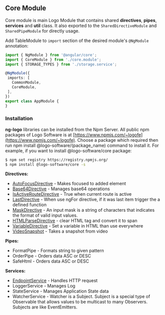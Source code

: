 ## Core Module

Core module is main Logo Module that contains shared **directives**, **pipes**, **services** and **util** class. It also exported to the `SharedDirectiveModule` and `SharedPipeModule` for directly usage.

Add TableModule to `import` section of the desired module's `@NgModule` annotation:

```typescript
import { NgModule } from '@angular/core';
import { CoreModule } from './core.module'; 
import { STORAGE_TYPES } from './storage.service'; 

@NgModule({
 imports: [
   CommonModule,
   CoreModule,
 ],
})
export class AppModule {
}
```

### Installation
**ng-logo** libraries can be installed from the Npm Server. All public npm packages of Logo Software is at [https://www.npmjs.com/~logofe](https://www.npmjs.com/~logofe). 
Choose a package which required then run npm install @logo-software/(package_name) command to install it.
For example, if you want to install @logo-software/core package:

```bash
$ npm set registry https://registry.npmjs.org/
$ npm install @logo-software/core -s
```

__Directives:__
- [AutoFocusDirective](http://developer.logo.com.tr/#/docs/directives/autofocusdirective#autofocusdirective) - Makes focused to added element
- [Base64Directive](http://developer.logo.com.tr/#/docs/directives/base64directive#base64directive) - Manages base64 operations
- [IsActiveRouteDirective](http://developer.logo.com.tr/#/docs/directives/autofocusdirective#autofocusdirective) - True when current route is active
- [LastDirective](http://developer.logo.com.tr/#/docs/directives/autofocusdirective#autofocusdirective) - When use ngFor directive, if it was last item trigger the a defined function
- [MaskDirective](http://developer.logo.com.tr/#/docs/directives/maskdirective#maskdirective) - An input mask is a string of characters that indicates the format of valid input values.
- [HTMLParseDirective](http://developer.logo.com.tr/#/docs/directives/htmlparserdirective#htmlparserdirective) - clear HTML tag and convert it to span
- [VariableDirective](http://developer.logo.com.tr/#/docs/directives/variabledirective#variabledirective) - Set a variable in HTML than use everywhere
- [VideoSnapshot](http://developer.logo.com.tr/#/docs/directives/videosnapshotdirective#videosnapshotdirective) - Takes a snapshot from video

__Pipes:__
- FormatPipe - Formats string to given pattern
- OrderPipe - Orders data ASC or DESC
- SafeHtml - Orders data ASC or DESC

__Services:__
- [EndpointService](http://developer.logo.com.tr/#/docs/services/endpointservice#endpointservice) - Handles HTTP request
- LoggerService - Manages Log
- StateService - Manages Application State data
- WatcherService - Watcher is a Subject. Subject is a special type of Observable that allows values to be
multicast to many Observers. Subjects are like EventEmitters.
